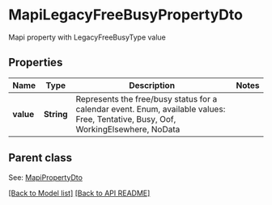 
# MapiLegacyFreeBusyPropertyDto

Mapi property with LegacyFreeBusyType value             

## Properties
Name | Type | Description | Notes
------------ | ------------- | ------------- | -------------
**value** | **String** | Represents the free/busy status for a calendar event. Enum, available values: Free, Tentative, Busy, Oof, WorkingElsewhere, NoData | 

## Parent class

See: [MapiPropertyDto](MapiPropertyDto.md)



[[Back to Model list]](Models.md) [[Back to API README]](README.md)

